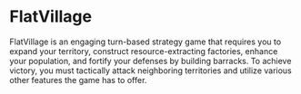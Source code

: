# FlatVillage
FlatVillage is an engaging turn-based strategy game that requires you to expand your territory, construct resource-extracting factories, enhance your population, and fortify your defenses by building barracks. To achieve victory, you must tactically attack neighboring territories and utilize various other features the game has to offer.
